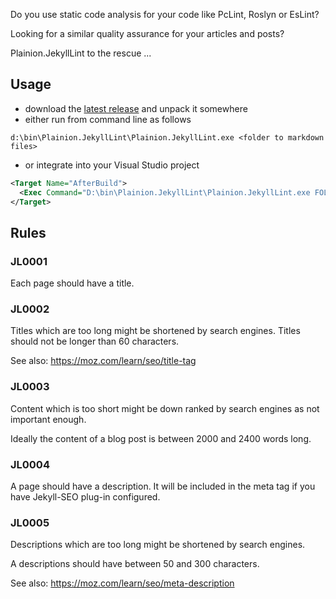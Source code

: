 
Do you use static code analysis for your code like PcLint, Roslyn or EsLint?

Looking for a similar quality assurance for your articles and posts?

Plainion.JekyllLint to the rescue ...

## Usage

- download the [latest release](https://github.com/plainionist/Plainion.JekyllLint/releases) and unpack it somewhere
- either run from command line as follows

```
d:\bin\Plainion.JekyllLint\Plainion.JekyllLint.exe <folder to markdown files>
```

- or integrate into your Visual Studio project

```xml
<Target Name="AfterBuild">  
  <Exec Command="D:\bin\Plainion.JekyllLint\Plainion.JekyllLint.exe FOLDER_TO_MARKDOWN_FILES" />
</Target>  
```

## Rules

### JL0001

Each page should have a title.

### JL0002

Titles which are too long might be shortened by search engines. 
Titles should not be longer than 60 characters.

See also: <https://moz.com/learn/seo/title-tag>

### JL0003

Content which is too short might be down ranked by search engines as not important enough.

Ideally the content of a blog post is between 2000 and 2400 words long.


### JL0004

A page should have a description. It will be included in the meta tag if you have Jekyll-SEO plug-in configured.

### JL0005

Descriptions which are too long might be shortened by search engines. 

A descriptions should have between 50 and 300 characters.

See also: <https://moz.com/learn/seo/meta-description>
